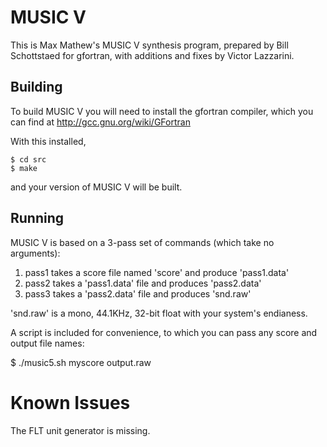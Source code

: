 MUSIC V
=================

This is Max Mathew's MUSIC V synthesis program, prepared by
Bill Schottstaed for gfortran, with additions and fixes by Victor Lazzarini.

Building
------

To build MUSIC V you will need to install the gfortran compiler,
which you can find at http://gcc.gnu.org/wiki/GFortran

With this installed,

```
$ cd src
$ make
```

and your version of MUSIC V will be built. 

Running
--------

MUSIC V is based on a 3-pass set of commands (which take no arguments):

1. pass1  takes a score file named 'score' and produce 'pass1.data'
2. pass2  takes a 'pass1.data' file and produces 'pass2.data'
3. pass3  takes a 'pass2.data' file and produces 'snd.raw'

'snd.raw' is a mono, 44.1KHz, 32-bit float with your system's endianess.

A script is included for convenience, to which you can pass any
score and output file names:

$ ./music5.sh myscore output.raw


Known Issues
=============

The FLT unit generator is missing. 

